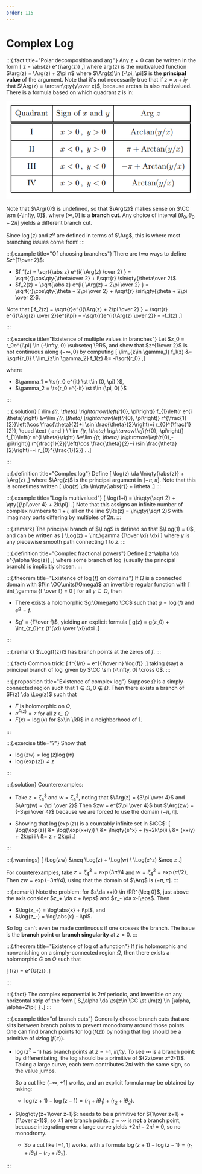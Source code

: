 ```yaml
---
order: 115
---
```


# Complex Log


:::{.fact title="Polar decomposition and $\arg$"}
Any $z\neq 0$ can be written in the form
\[
z = \abs{z} e^{i\arg(z)}
,\]
where $\arg(z)$ is the multivalued function $\arg(z) = \Arg(z) + 2\pi n$ where $\Arg(z)\in (-\pi, \pi]$ is the **principal value** of the argument.
Note that it's not necessarily true that if $z=x+iy$ that $\Arg(z) = \arctan\qty{y\over x}$, because $\arctan$ is also multivalued.
There is a formula based on which quadrant $z$ is in:


![](figures/2021-12-19_02-35-23.png)

Note that $\Arg(0)$ is undefined, so that $\Arg(z)$ makes sense on $\CC \sm (-\infty, 0]$, where $(\infty, 0]$ is a **branch cut**. 
Any choice of interval $(\theta_0, \theta_0 + 2\pi]$ yields a different branch cut.

Since $\log(z)$ and $z^\alpha$ are defined in terms of $\Arg$, this is where most branching issues come from!
:::

:::{.example title="Of choosing branches"}
There are two ways to define $z^{1\over 2}$:

- $f_1(z) = \sqrt{\abs z} e^{i{ \Arg(z) \over 2} } = \sqrt{r}\cos\qty{\theta\over 2} + i\sqrt{r} \sin\qty{\theta\over 2}$.
- $f_2(z) = \sqrt{\abs z} e^{i{ \Arg(z) + 2\pi \over 2} } = \sqrt{r}\cos\qty{\theta + 2\pi \over 2} + i\sqrt{r} \sin\qty{\theta + 2\pi \over 2}$.

Note that 
\[
f_2(z) = \sqrt{r}e^{i{\Arg(z) + 2\pi \over 2} } = \sqrt{r} e^{i{\Arg(z) \over 2}}e^{i\pi} = -\sqrt{r}e^{i{\Arg(z) \over 2}} = -f_1(z)
.\]


:::

:::{.exercise title="Existence of multiple values in branches"}
Let $z_0 = r_0e^{i\pi} \in (-\infty, 0) \subseteq \RR$, and show that $z^{1\over 2}$ is not continuous along $(-\infty, 0)$ by computing
\[
\lim_{z\in \gamma_1} f_1(z) &= i\sqrt{r_0} \\
\lim_{z\in \gamma_2} f_1(z) &= -i\sqrt{r_0}
,\]

where

- $\gamma_1 = \ts{r_0 e^{it} \st t\in (0, \pi) }$,
- $\gamma_2 = \ts{r_0 e^{-it} \st t\in (\pi, 0) }$

:::

:::{.solution}
\[
\lim _{(r, \theta) \rightarrow\left(r_{0}, \pi\right)} f_{1}\left(r e^{i \theta}\right) &=\lim _{(r, \theta) \rightarrow\left(r_{0}, \pi\right)} r^{\frac{1}{2}}\left(\cos \frac{\theta}{2}+i \sin \frac{\theta}{2}\right)=i r_{0}^{\frac{1}{2}}, \quad \text { and } \\
\lim _{(r, \theta) \rightarrow\left(r_{0},-\pi\right)} f_{1}\left(r e^{i \theta}\right) &=\lim _{(r, \theta) \rightarrow\left(r_{0},-\pi\right)} r^{\frac{1}{2}}\left(\cos \frac{\theta}{2}+i \sin \frac{\theta}{2}\right)=-i r_{0}^{\frac{1}{2}} .
.\]

:::

:::{.definition title="Complex log"}
Define
\[
\log(z) \da \ln\qty{\abs{z}} + i\Arg(z)
,\]
where $\Arg(z)$ is the principal argument in $(-\pi, \pi]$.
Note that this is sometimes written
\[
\log(z) \da \ln\qty{\abs{r}} + i\theta
.\]
:::



:::{.example title="Log is multivalued"}
\[
\log(1+i) = \ln\qty{\sqrt 2} + \qty{{\pi\over 4} + 2k\pi}i
.\]
Note that this assigns an infinite number of complex numbers to $1+i$, all on the line $\Re(z) = \ln\qty{\sqrt 2}$ with imaginary parts differing by multiples of $2\pi$.
:::

:::{.remark}
The principal branch of $\Log$ is defined so that $\Log(1) = 0$, and can be written as 
\[
\Log(z) = \int_\gamma {1\over \xi} \dxi
\]
where $\gamma$ is any piecewise smooth path connecting 1 to $z$.
:::

:::{.definition title="Complex fractional powers"}
Define
\[
z^\alpha \da e^{\alpha \log(z)}
,\]
where some branch of $\log$ (usually the principal branch) is implicitly chosen.
:::

:::{.theorem title="Existence of $\log(f)$ on domains"}
If $\Omega$ is a connected domain with $f\in \OO\units(\Omega)$ an invertible regular function with 
\[
\int_\gamma {f'\over f} = 0
\]
for all $\gamma \subseteq \Omega$, then

- There exists a holomorphic $g:\Omega\to \CC$ such that $g = \log(f)$ and $e^g = f$.

- $g' = {f'\over f}$, yielding an explicit formula
\[
g(z) = g(z_0) + \int_{z_0}^z {f'(\xi) \over \xi}\dxi
.\]

:::

:::{.remark}
$\Log(f(z))$ has branch points at the zeros of $f$.
:::

:::{.fact}
Common trick:
\[
f^{1/n} = e^{{1\over n} \log(f)}
,\]
taking (say) a principal branch of $\log$ given by $\CC \sm (-\infty, 0] \cross 0$.
:::

:::{.proposition title="Existence of complex log"}
Suppose $\Omega$ is a simply-connected region such that $1\in \Omega, 0\not\in\Omega$.
Then there exists a branch of $F(z) \da \Log(z)$ such that

- $F$ is holomorphic on $\Omega$,
- $e^{F(z)} = z$ for all $z\in \Omega$
- $F(x) = \log(x)$ for $x\in \RR$ in a neighborhood of $1$.

:::

:::{.exercise title="?"}
Show that

- $\log(zw)\neq \log(z)\log(w)$
- $\log(\exp(z))\neq z$

:::

:::{.solution}
Counterexamples: 

- Take $z=\zeta_4^3$ and $w=\zeta_4^2$, noting that $\Arg(z) = {3\pi \over 4}$ and $\Arg(w) = {\pi \over 2}$
  Then $zw = e^{5\pi \over 4}$ but $\Arg(zw) = {-3\pi \over 4}$ because we are forced to use the domain $(-\pi, \pi]$.

- Showing that $\log(\exp(z))$ is a countably infinite set in $\CC$:
\[
\log(\exp(z)) 
&= \log(\exp(x+iy)) \\
&= \ln\qty{e^x} + (y+2k\pi)i \\
&= (x+iy) + 2k\pi i \\
&= z + 2k\pi
.\]

:::

:::{.warnings}
\[
\Log(zw) &\neq \Log(z) + \Log(w) \\
\Log(e^z) &\neq z
.\]

For counterexamples, take $z=\zeta_4^3=\exp(3\pi i / 4$ and $w=\zeta_4^2 = \exp(\pi i/2)$.
Then $zw= \exp(-3 \pi i /4)$, using that the domain of $\Arg$ is $(-\pi, \pi]$.
:::

:::{.remark}
Note the problem: for $z\da x+i0 \in \RR^{\leq 0}$, just above the axis consider $z_+ \da x + i\eps$ and $z_- \da x-i\eps$.
Then

- $\log(z_+) = \log\abs{x} + i\pi$, and
- $\log(z_-) = \log\abs{x} - i\pi$.

So $\log$ can't even be made continuous if one crosses the branch.
The issue is the **branch point** or **branch singularity** at $z=0$.
:::

:::{.theorem title="Existence of log of a function"}
If $f$ is holomorphic and nonvanishing on a simply-connected region $\Omega$, then there exists a holomorphic $G$ on $\Omega$ such that

\[
f(z) = e^{G(z)}
.\]

:::

:::{.fact}
The complex exponential is $2\pi i$ periodic, and invertible on any horizontal strip of the form
\[
S_\alpha \da \ts{z\in \CC \st \Im(z) \in [\alpha, \alpha+2\pi] }
.\]
:::

:::{.example title="of branch cuts"}
Generally choose branch cuts that are slits between branch points to prevent monodromy around those points.
One can find branch points for $\log(f(z))$ by noting that $\log$ should be a primitive of $\dd{}{z}\log(f(z))$.

- $\log(z^2-1)$ has branch points at $z=\pm 1,\ infty$.
  To see $\infty$ is a branch point: by differentiating, the log should be a primitive of ${2z\over z^2-1}$.
  Taking a large curve, each term contributes $2\pi i$ with the same sign, so the value jumps.

  So a cut like $(-\infty, +1]$ works, and an explicit formula may be obtained by taking:

  - $\log(z+1) + \log(z-1) = (r_1 + i\theta_1) + (r_2 + i\theta_2)$.

- $\log\qty{z+1\over z-1}$: needs to be a primitive for ${1\over z+1} + {1\over z-1}$, so $\pm 1$ are branch points.
  $z=\infty$ is **not** a branch point, because integrating over a large curve yields $+2\pi i - 2\pi i = 0$, so no monodromy.

  - So a cut like $[-1, 1]$ works, with a formula $\log(z+1) - \log(z-1) = (r_1 + i\theta_1) - (r_2 + i\theta_2)$.

:::

